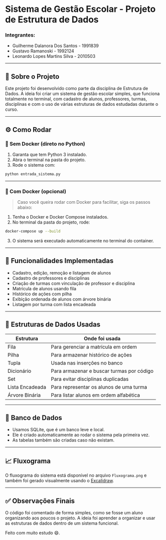 
# Sistema de Gestão Escolar - Projeto de Estrutura de Dados

### Integrantes:
- Guilherme Dalanora Dos Santos - 1991839
- Gustavo Ramanoski - 1992124
- Leonardo Lopes Martins Silva - 2010503

---

## 📝 Sobre o Projeto

Este projeto foi desenvolvido como parte da disciplina de Estrutura de Dados. A ideia foi criar um sistema de gestão escolar simples, que funciona totalmente no terminal, com cadastro de alunos, professores, turmas, disciplinas e com o uso de várias estruturas de dados estudadas durante o curso.

---

## ⚙️ Como Rodar

### 🔵 Sem Docker (direto no Python)

1. Garanta que tem Python 3 instalado.
2. Abra o terminal na pasta do projeto.
3. Rode o sistema com:
```bash
python entrada_sistema.py
```

---

### 🐳 Com Docker (opcional)

> Caso você queira rodar com Docker para facilitar, siga os passos abaixo:

1. Tenha o Docker e Docker Compose instalados.
2. No terminal da pasta do projeto, rode:

```bash
docker-compose up --build
```

3. O sistema será executado automaticamente no terminal do container.

---

## 📁 Funcionalidades Implementadas

- Cadastro, edição, remoção e listagem de alunos
- Cadastro de professores e disciplinas
- Criação de turmas com vinculação de professor e disciplina
- Matrícula de alunos usando fila
- Histórico de ações com pilha
- Exibição ordenada de alunos com árvore binária
- Listagem por turma com lista encadeada

---

## 🧠 Estruturas de Dados Usadas

| Estrutura           | Onde foi usada                                 |
|---------------------|------------------------------------------------|
| Fila                | Para gerenciar a matrícula em ordem            |
| Pilha               | Para armazenar histórico de ações              |
| Tupla               | Usada nas inserções no banco                   |
| Dicionário          | Para armazenar e buscar turmas por código      |
| Set                 | Para evitar disciplinas duplicadas             |
| Lista Encadeada     | Para representar os alunos de uma turma        |
| Árvore Binária      | Para listar alunos em ordem alfabética         |

---

## 💾 Banco de Dados

- Usamos SQLite, que é um banco leve e local.
- Ele é criado automaticamente ao rodar o sistema pela primeira vez.
- As tabelas também são criadas caso não existam.

---

## 📈 Fluxograma

O fluxograma do sistema está disponível no arquivo `Fluxograma.png` e também foi gerado visualmente usando o [Excalidraw](https://excalidraw.com).

---

## ✅ Observações Finais

O código foi comentado de forma simples, como se fosse um aluno organizando aos poucos o projeto.
A ideia foi aprender a organizar e usar as estruturas de dados dentro de um sistema funcional.

Feito com muito estudo 😄.
